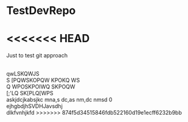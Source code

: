 # TestDevRepo
<<<<<<< HEAD
=======
Just to test git approach 

<br />
qwLSKQWJS
<br />
S   [PQWSKOPQW  KPOKQ   WS
<br />
Q   WPOSKPOIWQ  SKPOQW
<br />
[;'LQ   SK[PLQ[WPS
<br />
 askjdcjkabsjkc
 mna,s dc,as nm,dc nmsd 0<br/> ejhgbdjhSVDHJavsdhj<br/> dlkfvnhjkfd
>>>>>>> 874f5d34515846fdb522160d19e1ecff6232b9bb
